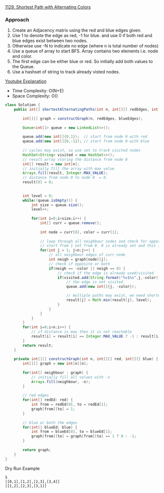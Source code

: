 
[1129. Shortest Path with Alternating Colors](https://leetcode.com/problems/shortest-path-with-alternating-colors/)

### Approach 

1. Create an Adjacency matrix using the red and blue edges given.
2. Use 1 to denote the edge as red, -1 for blue. and use 0 if both red and blue edges exist between two nodes.
3. Otherwise use -N to indicate no edge (where n is total number of nodes)
4. Use a queue of array to start BFS. Array contains two elements i.e. node and color.
5. The first edge can be either blue or red. So initially add both values to the Queue.
6. Use a hashset of string to track already visted nodes.

[Youtube Explanation](https://leetcode.com/problems/shortest-path-with-alternating-colors/)


- Time Complexity: O(N+E)
- Space Complexity: O()

```java
class Solution {
    public int[] shortestAlternatingPaths(int n, int[][] redEdges, int[][] blueEdges) {
        
        int[][] graph = constructGraph(n, redEdges, blueEdges);
        
        Queue<int[]> queue = new LinkedList<>();
        
        queue.add(new int[]{0,1});  // start from node 0 with red
        queue.add(new int[]{0,-1}); // start from node 0 with blue
        
        // cycles may exist, so use set to track visited nodes
        HashSet<String> visited = new HashSet<>();
        // result array storing the distance from node 0
        int[] result = new int[n];
        // initially fill the array with max value
        Arrays.fill(result, Integer.MAX_VALUE);
        // distance from node 0 to node 0  = 0.
        result[0] = 0;
        
        
        int level = 0;
        while(!queue.isEmpty()) {
            int size = queue.size();
            level++;
            
            for(int i=0;i<size;i++) {
                int[] curr = queue.remove();
                
                int node = curr[0], color = curr[1];
                
                // loop through all neighbour nodes and check for opposite edge
                // start from 1 not from 0. 0 is already set and this is directed graph
                for(int j = 1; j<n;j++) {
                    // all neighbour edges of curr node
                    int neigh = graph[node][j];
                    // check if opposite or both
                    if(neigh == -color || neigh == 0) { 
                        // check if the edge is already used/visited
                        if(visited.add(String.format("%s$%s",j,-color))){
                            // the edge is not visited
                            queue.add(new int[]{j, -color});

                            // multiple paths may exist, we need shortest path.
                            result[j] = Math.min(result[j], level);
                        }
                    }
                }
            }
        }
        for(int i=0;i<n;i++) {
            // if distance is max then it is not reachable
            result[i] = result[i] == Integer.MAX_VALUE ? -1 : result[i];
        }
        return result;        
    }
    
    private int[][] constructGraph(int n, int[][] red, int[][] blue) {
        int[][] graph = new int[n][n];
        
        for(int[] neighbour : graph) {
            // initially fill all values with -n
            Arrays.fill(neighbour, -n);
        }
        
        // red edges
        for(int[] redEd: red) {
            int from = redEd[0], to = redEd[1];
            graph[from][to] = 1;
        }
        
        // blue or both the edges
        for(int[] blueEd: blue) {
            int from = blueEd[0], to = blueEd[1];
            graph[from][to] = graph[from][to] == 1 ? 0 : -1;
        }
        
        return graph;
    }    
}
```

Dry Run Example

``` text
5
[[0,1],[1,2],[2,3],[3,4]]
[[1,2],[2,3],[3,1]]
```